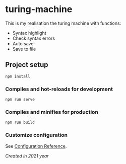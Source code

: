 # turing-machine

This is my realisation the turing machine with functions:
- Syntax highlight
- Check syntax errors
- Auto save
- Save to file

## Project setup
```
npm install
```

### Compiles and hot-reloads for development
```
npm run serve
```

### Compiles and minifies for production
```
npm run build
```

### Customize configuration
See [Configuration Reference](https://cli.vuejs.org/config/).


*Created in 2021 year*